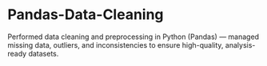 # Pandas-Data-Cleaning
Performed data cleaning and preprocessing in Python (Pandas) — managed missing data, outliers, and inconsistencies to ensure high-quality, analysis-ready datasets.
